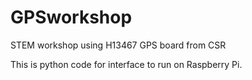 GPSworkshop
===========

STEM workshop using H13467 GPS board from CSR

This is python code for interface to run on Raspberry Pi.

